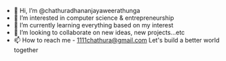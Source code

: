 - 👋 Hi, I’m @chathuradhananjayaweerathunga
- 👀 I’m interested in computer science & entrepreneurship
- 🌱 I’m currently learning everything based on my interest
- 💞️ I’m looking to collaborate on new ideas, new projects...etc
- 📫 How to reach me - 1111chathura@gmail.com
Let's build a better world together

<!---
chathuradhananjayaweerathunga/chathuradhananjayaweerathunga is a ✨ special ✨ repository because its `README.md` (this file) appears on your GitHub profile.
You can click the Preview link to take a look at your changes.
--->
